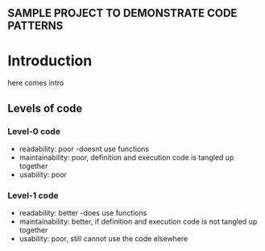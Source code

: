 SAMPLE PROJECT TO DEMONSTRATE CODE PATTERNS
--------------------------------------------

# Introduction
here comes intro

## Levels of code
### Level-0 code
* readability: poor -doesnt use functions
* maintainability: poor,  definition and execution code is tangled up together
* usability: poor

### Level-1 code
* readability: better -does use functions
* maintainability: better, if definition and execution code is not tangled up together
* usability: poor, still cannot use the code elsewhere
